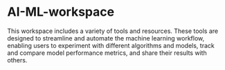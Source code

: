# AI-ML-workspace
This workspace includes a variety of tools and resources. These tools are designed to streamline and automate the machine learning workflow, enabling users to experiment with different algorithms and models, track and compare model performance metrics, and share their results with others.

